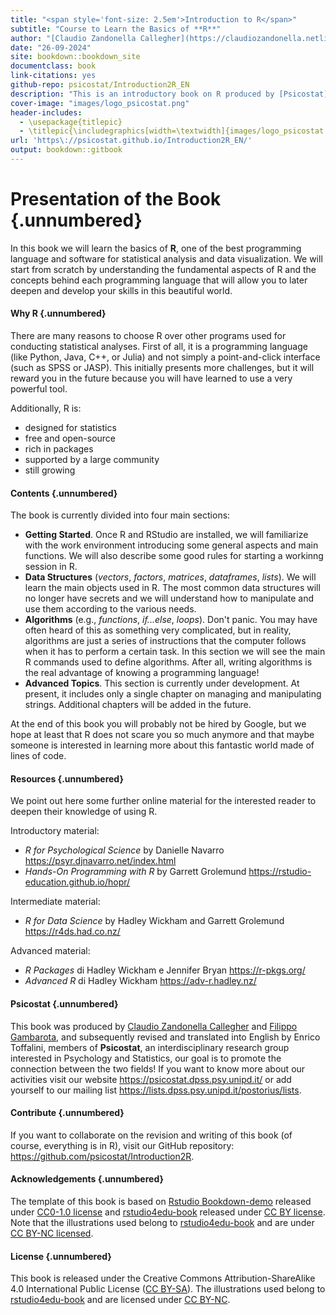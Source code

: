 ```yaml
---
title: "<span style='font-size: 2.5em'>Introduction to R</span>"
subtitle: "Course to Learn the Basics of **R**"
author: "[Claudio Zandonella Callegher](https://claudiozandonella.netlify.app/) and [Filippo Gambarota](https://filippogambarota.netlify.app/) (revision and translation into English by Enrico Toffalini), members of [Psicostat](https://psicostat.dpss.psy.unipd.it/) "
date: "26-09-2024"
site: bookdown::bookdown_site
documentclass: book
link-citations: yes
github-repo: psicostat/Introduction2R_EN
description: "This is an introductory book on R produced by [Psicostat](https://psicostat.dpss.psy.unipd.it/), an interdisciplinary research group that combines a passion for statistics and psychology."
cover-image: "images/logo_psicostat.png"
header-includes: 
  - \usepackage{titlepic}
  - \titlepic{\includegraphics[width=\textwidth]{images/logo_psicostat.pdf}}
url: 'https\://psicostat.github.io/Introduction2R_EN/'
output: bookdown::gitbook
---
```


# Presentation of the Book {.unnumbered}



In this book we will learn the basics of **R**, one of the best programming language and software for statistical analysis and data visualization. We will start from scratch by understanding the fundamental aspects of R and the concepts behind each programming language that will allow you to later deepen and develop your skills in this beautiful world.

#### Why R {.unnumbered}

There are many reasons to choose R over other programs used for conducting statistical analyses. First of all, it is a programming language (like Python, Java, C++, or Julia) and not simply a point-and-click interface (such as SPSS or JASP). This initially presents more challenges, but it will reward you in the future because you will have learned to use a very powerful tool.

Additionally, R is:

-   designed for statistics
-   free and open-source
-   rich in packages
-   supported by a large community
-   still growing

#### Contents {.unnumbered}

The book is currently divided into four main sections:

- **Getting Started**. Once R and RStudio are installed, we will familiarize with the work environment introducing some general aspects and main functions. We will also describe some good rules for starting a workinng session in R.
- **Data Structures** (*vectors*, *factors*, *matrices*, *dataframes*, *lists*). We will learn the main objects used in R. The most common data structures will no longer have secrets and we will understand how to manipulate and use them according to the various needs.
- **Algorithms** (e.g., *functions*, *if...else*, *loops*). Don't panic. You may have often heard of this as something very complicated, but in reality, algorithms are just a series of instructions that the computer follows when it has to perform a certain task. In this section we will see the main R commands used to define algorithms. After all, writing algorithms is the real advantage of knowing a programming language!
- **Advanced Topics**. This section is currently under development. At present, it includes only a single chapter on managing and manipulating strings. Additional chapters will be added in the future.

At the end of this book you will probably not be hired by Google, but we hope at least that R does not scare you so much anymore and that maybe someone is interested in learning more about this fantastic world made of lines of code.

#### Resources {.unnumbered}

We point out here some further online material for the interested reader to deepen their knowledge of using R.

Introductory material:

-   *R for Psychological Science* by Danielle Navarro <https://psyr.djnavarro.net/index.html>
-   *Hands-On Programming with R* by Garrett Grolemund <https://rstudio-education.github.io/hopr/>

Intermediate material:

-   *R for Data Science* by Hadley Wickham and Garrett Grolemund <https://r4ds.had.co.nz/>

Advanced material:

-   *R Packages* di Hadley Wickham e Jennifer Bryan <https://r-pkgs.org/>
-   *Advanced R* di Hadley Wickham <https://adv-r.hadley.nz/>

#### Psicostat {.unnumbered}

This book was produced by [Claudio Zandonella Callegher](https://claudiozandonella.netlify.app/) and [Filippo Gambarota](https://filippogambarota.netlify.app/), and subsequently revised and translated into English by Enrico Toffalini, members of **Psicostat**, an interdisciplinary research group interested in Psychology and Statistics, our goal is to promote the connection between the two fields! If you want to know more about our activities visit our website <https://psicostat.dpss.psy.unipd.it/> or add yourself to our mailing list <https://lists.dpss.psy.unipd.it/postorius/lists>.

#### Contribute {.unnumbered}

If you want to collaborate on the revision and writing of this book (of course, everything is in R), visit our GitHub repository: <https://github.com/psicostat/Introduction2R>.

#### Acknowledgements {.unnumbered}

The template of this book is based on [Rstudio Bookdown-demo](https://github.com/rstudio/bookdown-demo) released under [CC0-1.0 license](https://creativecommons.org/publicdomain/zero/1.0/) and [rstudio4edu-book](https://rstudio4edu.github.io/rstudio4edu-book/) released under [CC BY license](https://creativecommons.org/licenses/by/2.0/). Note that the illustrations used belong to [rstudio4edu-book](https://rstudio4edu.github.io/rstudio4edu-book/) and are under [CC BY-NC licensed](https://creativecommons.org/licenses/by-nc/2.0/).

#### License {.unnumbered}

This book is released under the Creative Commons Attribution-ShareAlike 4.0 International Public License ([CC BY-SA](https://creativecommons.org/licenses/by-sa/4.0/legalcode)). The illustrations used belong to [rstudio4edu-book](https://rstudio4edu.github.io/rstudio4edu-book/) and are licensed under [CC BY-NC](https://creativecommons.org/licenses/by-nc/2.0/).
